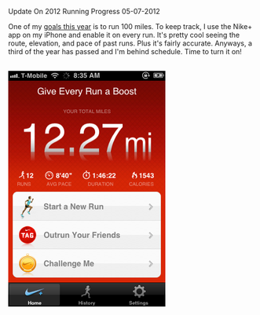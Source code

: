 Update On 2012 Running Progress
05-07-2012

One of my [goals this year][1] is to run 100 miles. To keep track, I use the Nike+ app on my iPhone and enable it on every run. It's pretty cool seeing the route, elevation, and pace of past runs. Plus it's fairly accurate. Anyways, a third of the year has passed and I'm behind schedule. Time to turn it on!

<br>
<img src="/static/nike+1.png" class="center" />

[1]: http://alexanderle.com/blog/2012/01/05/2012-goals.html


